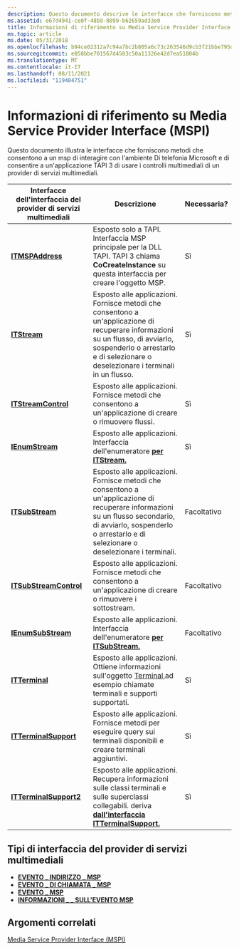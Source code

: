 ```yaml
---
description: Questo documento descrive le interfacce che forniscono metodi che consentono a un msp di interagire con l'ambiente Di telefonia Microsoft e di consentire a un'applicazione TAPI 3 di usare un controllo multimediale MSPs.
ms.assetid: e67d4941-ce0f-48b9-8099-b62659ad33e0
title: Informazioni di riferimento su Media Service Provider Interface (MSPI)
ms.topic: article
ms.date: 05/31/2018
ms.openlocfilehash: b94ce02312a7c94a7bc2b805a6c73c263546d9cb3f21bbe795d92a91b1010a0d
ms.sourcegitcommit: e858bbe701567d4583c50a11326e42d7ea51804b
ms.translationtype: MT
ms.contentlocale: it-IT
ms.lasthandoff: 08/11/2021
ms.locfileid: "119404751"
---
```

# <a name="media-service-provider-interface-mspi-reference"></a>Informazioni di riferimento su Media Service Provider Interface (MSPI)

Questo documento illustra le interfacce che forniscono metodi che consentono a un msp di interagire con l'ambiente Di telefonia Microsoft e di consentire a un'applicazione TAPI 3 di usare i controlli multimediali di un provider di servizi multimediali.



| Interfacce dell'interfaccia del provider di servizi multimediali      | Descrizione                                                                                                                                                                            | Necessaria? |
|--------------------------------------------------|----------------------------------------------------------------------------------------------------------------------------------------------------------------------------------------|-----------|
| [**ITMSPAddress**](/windows/desktop/api/msp/nn-msp-itmspaddress)             | Esposto solo a TAPI. Interfaccia MSP principale per la DLL TAPI. TAPI 3 chiama **CoCreateInstance** su questa interfaccia per creare l'oggetto MSP.                                               | Sì       |
| [**ITStream**](/windows/win32/api/tapi3if/nn-tapi3if-itstream)                     | Esposto alle applicazioni. Fornisce metodi che consentono a un'applicazione di recuperare informazioni su un flusso, di avviarlo, sospenderlo o arrestarlo e di selezionare o deselezionare i terminali in un flusso. | Sì       |
| [**ITStreamControl**](/windows/win32/api/tapi3if/nn-tapi3if-itstreamcontrol)       | Esposto alle applicazioni. Fornisce metodi che consentono a un'applicazione di creare o rimuovere flussi.                                                                                       | Sì       |
| [**IEnumStream**](/windows/desktop/api/tapi3if/nn-tapi3if-ienumstream)               | Esposto alle applicazioni. Interfaccia dell'enumeratore [**per ITStream.**](/windows/win32/api/tapi3if/nn-tapi3if-itstream)                                                                                                        | Sì       |
| [**ITSubStream**](/windows/win32/api/tapi3if/nn-tapi3if-itsubstream)               | Esposto alle applicazioni. Fornisce metodi che consentono a un'applicazione di recuperare informazioni su un flusso secondario, di avviarlo, sospenderlo o arrestarlo e di selezionare o deselezionare i terminali.          | Facoltativo  |
| [**ITSubStreamControl**](/windows/win32/api/tapi3if/nn-tapi3if-itsubstreamcontrol) | Esposto alle applicazioni. Fornisce metodi che consentono a un'applicazione di creare o rimuovere i sottostream.                                                                                    | Facoltativo  |
| [**IEnumSubStream**](/windows/desktop/api/tapi3if/nn-tapi3if-ienumsubstream)         | Esposto alle applicazioni. Interfaccia dell'enumeratore [**per ITSubStream.**](/windows/win32/api/tapi3if/nn-tapi3if-itsubstream)                                                                                                  | Facoltativo  |
| [**ITTerminal**](/windows/win32/api/tapi3if/nn-tapi3if-itterminal)                 | Esposto alle applicazioni. Ottiene informazioni sull'oggetto [Terminal,](terminal-object.md)ad esempio chiamate terminali e supporti supportati.                                                    | Sì       |
| [**ITTerminalSupport**](/windows/win32/api/tapi3if/nn-tapi3if-itterminalsupport)   | Esposto alle applicazioni. Fornisce metodi per eseguire query sui terminali disponibili e creare terminali aggiuntivi.                                                                             | Sì       |
| [**ITTerminalSupport2**](/windows/desktop/api/tapi3if/nn-tapi3if-itterminalsupport2) | Esposto alle applicazioni. Recupera informazioni sulle classi terminali e sulle superclassi collegabili. deriva [**dall'interfaccia ITTerminalSupport.**](/windows/win32/api/tapi3if/nn-tapi3if-itterminalsupport)           | Sì       |



 

## <a name="media-service-provider-interface-types"></a>Tipi di interfaccia del provider di servizi multimediali

-   [**EVENTO \_ INDIRIZZO \_ MSP**](/windows/win32/api/msp/ne-msp-msp_address_event)
-   [**EVENTO \_ DI CHIAMATA \_ MSP**](/windows/win32/api/msp/ne-msp-msp_call_event)
-   [**EVENTO \_ MSP**](/windows/win32/api/msp/ne-msp-msp_event)
-   [**INFORMAZIONI \_ \_ SULL'EVENTO MSP**](/windows/win32/api/msp/ns-msp-msp_event_info)

## <a name="related-topics"></a>Argomenti correlati

<dl> <dt>

[Media Service Provider Interface (MSPI)](media-service-provider-interface-mspi-.md)
</dt> </dl>

 

 

